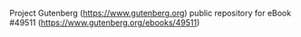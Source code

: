 Project Gutenberg (https://www.gutenberg.org) public repository for eBook #49511 (https://www.gutenberg.org/ebooks/49511)
